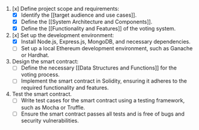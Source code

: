 1.  [x] Define project scope and requirements:
	- [x] Identify the [[target audience and use cases]].
	- [x] Define the [[System Architecture and Components]].
	- [x] Define the [[Functionality and Features]] of the voting system.
2.  [x] Set up the development environment:
	- [x] Install Node.js, Express.js, MongoDB, and necessary dependencies.
	- [ ] Set up a local Ethereum development environment, such as Ganache or Hardhat. 
3.  Design the smart contract:
	- [ ] Define the necessary [[Data Structures and Functions]] for the voting process.
	- [ ] Implement the smart contract in Solidity, ensuring it adheres to the required functionality and features.
4. Test the smart contract.
	- [ ] Write test cases for the smart contract using a testing framework, such as Mocha or Truffle.
	- [ ] Ensure the smart contract passes all tests and is free of bugs and security vulnerabilities.